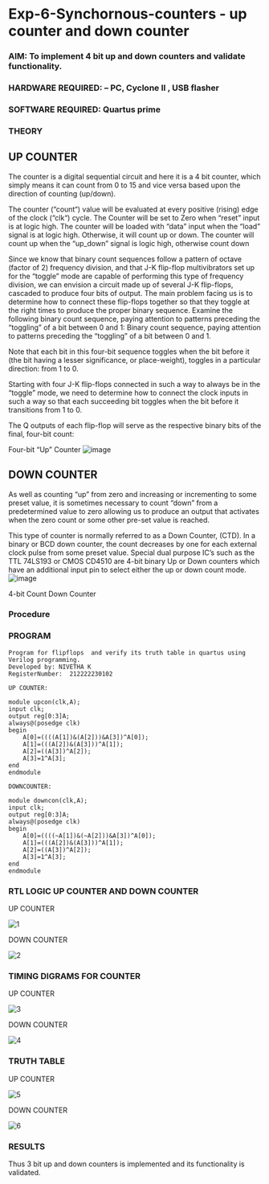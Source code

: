 # Exp-6-Synchornous-counters - up counter and down counter 
### AIM: To implement 4 bit up and down counters and validate  functionality.
### HARDWARE REQUIRED:  – PC, Cyclone II , USB flasher
### SOFTWARE REQUIRED:   Quartus prime
### THEORY 

## UP COUNTER 
The counter is a digital sequential circuit and here it is a 4 bit counter, which simply means it can count from 0 to 15 and vice versa based upon the direction of counting (up/down). 

The counter (“count“) value will be evaluated at every positive (rising) edge of the clock (“clk“) cycle.
The Counter will be set to Zero when “reset” input is at logic high.
The counter will be loaded with “data” input when the “load” signal is at logic high. Otherwise, it will count up or down.
The counter will count up when the “up_down” signal is logic high, otherwise count down

Since we know that binary count sequences follow a pattern of octave (factor of 2) frequency division, and that J-K flip-flop multivibrators set up for the “toggle” mode are capable of performing this type of frequency division, we can envision a circuit made up of several J-K flip-flops, cascaded to produce four bits of output.
The main problem facing us is to determine how to connect these flip-flops together so that they toggle at the right times to produce the proper binary sequence.
Examine the following binary count sequence, paying attention to patterns preceding the “toggling” of a bit between 0 and 1:
Binary count sequence, paying attention to patterns preceding the “toggling” of a bit between 0 and 1.

Note that each bit in this four-bit sequence toggles when the bit before it (the bit having a lesser significance, or place-weight), toggles in a particular direction: from 1 to 0.



 
 

Starting with four J-K flip-flops connected in such a way to always be in the “toggle” mode, we need to determine how to connect the clock inputs in such a way so that each succeeding bit toggles when the bit before it transitions from 1 to 0.

The Q outputs of each flip-flop will serve as the respective binary bits of the final, four-bit count:

 
 

Four-bit “Up” Counter
![image](https://user-images.githubusercontent.com/36288975/169644758-b2f4339d-9532-40c5-af40-8f4f8c942e2c.png)



## DOWN COUNTER 

As well as counting “up” from zero and increasing or incrementing to some preset value, it is sometimes necessary to count “down” from a predetermined value to zero allowing us to produce an output that activates when the zero count or some other pre-set value is reached.

This type of counter is normally referred to as a Down Counter, (CTD). In a binary or BCD down counter, the count decreases by one for each external clock pulse from some preset value. Special dual purpose IC’s such as the TTL 74LS193 or CMOS CD4510 are 4-bit binary Up or Down counters which have an additional input pin to select either the up or down count mode.
![image](https://user-images.githubusercontent.com/36288975/169644844-1a14e123-7228-4ed8-81a9-eb937dff4ac8.png)


4-bit Count Down Counter
### Procedure
### PROGRAM 
```
Program for flipflops  and verify its truth table in quartus using Verilog programming.
Developed by: NIVETHA K
RegisterNumber:  212222230102
```
```
UP COUNTER:

module upcon(clk,A);
input clk;
output reg[0:3]A;
always@(posedge clk)
begin
	A[0]=((((A[1])&(A[2]))&A[3])^A[0]);
	A[1]=(((A[2])&(A[3]))^A[1]);
	A[2]=((A[3])^A[2]);
	A[3]=1^A[3];
end
endmodule

DOWNCOUNTER:

module downcon(clk,A);
input clk;
output reg[0:3]A;
always@(posedge clk)
begin
	A[0]=((((~A[1])&(~A[2]))&A[3])^A[0]);
	A[1]=(((A[2])&(A[3]))^A[1]);
	A[2]=((A[3])^A[2]);
	A[3]=1^A[3];
end
endmodule
```

### RTL LOGIC UP COUNTER AND DOWN COUNTER  

UP COUNTER

![1](https://github.com/NivethaKumar30/Exp-7-Synchornous-counters-/assets/119559844/a2aed002-cc91-499d-86fe-538dba4f0f86)

DOWN COUNTER

![2](https://github.com/NivethaKumar30/Exp-7-Synchornous-counters-/assets/119559844/30597f5d-20af-4cc2-ab89-30e44076c655)


### TIMING DIGRAMS FOR COUNTER  

UP COUNTER

![3](https://github.com/NivethaKumar30/Exp-7-Synchornous-counters-/assets/119559844/883b844a-fd4a-4c8f-a0b9-80a0496993af)


DOWN COUNTER

![4](https://github.com/NivethaKumar30/Exp-7-Synchornous-counters-/assets/119559844/87326593-046e-4673-8765-aa8daa65a9fa)

### TRUTH TABLE 

UP COUNTER

![5](https://github.com/NivethaKumar30/Exp-7-Synchornous-counters-/assets/119559844/6bad8194-d39d-4a36-b86c-942cad846752)


DOWN COUNTER

![6](https://github.com/NivethaKumar30/Exp-7-Synchornous-counters-/assets/119559844/73c9d9ed-2c7e-4772-ad60-215d01355fa5)

### RESULTS 

Thus 3 bit up and down counters is implemented and its functionality is validated.
